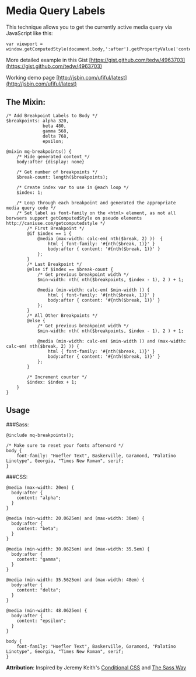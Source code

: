 # Media Query Labels

This technique allows you to get the currently active media query via JavaScript like this:

	var viewport = window.getComputedStyle(document.body,':after').getPropertyValue('content')

More detailed example in this Gist [https://gist.github.com/tedw/4963703](https://gist.github.com/tedw/4963703)

Working demo page [http://jsbin.com/ufiful/latest](http://jsbin.com/ufiful/latest)

## The Mixin:

	/* Add Breakpoint Labels to Body */
	$breakpoints: alpha 320,
	              beta 480,
	              gamma 568,
	              delta 768,
	              epsilon;

	@mixin mq-breakpoints() {
		/* Hide generated content */
		body:after {display: none}
	
		/* Get number of breakpoints */
		$break-count: length($breakpoints);
	
		/* Create index var to use in @each loop */
		$index: 1;
	
		/* Loop through each breakpoint and generated the appropriate media query code */
		/* Set label as font-family on the <html> element, as not all borwsers support getComputedStyle on pseudo elements http://caniuse.com/getcomputedstyle */
			/* First Breakpoint */
			@if $index == 1 {
				@media (max-width: calc-em( nth($break, 2) ))  {
					html { font-family: '#{nth($break, 1)}' }
					body:after { content: '#{nth($break, 1)}' }
				};
			}
			/* Last Breakpoint */
			@else if $index == $break-count {
				/* Get previous breakpoint width */
				$min-width: nth( nth($breakpoints, $index - 1), 2 ) + 1;
			
				@media (min-width: calc-em( $min-width )) {
					html { font-family: '#{nth($break, 1)}' }
					body:after { content: '#{nth($break, 1)}' }
				};
			}
			/* All Other Breakpoints */
			@else {
				/* Get previous breakpoint width */
				$min-width: nth( nth($breakpoints, $index - 1), 2 ) + 1;
			
				@media (min-width: calc-em( $min-width )) and (max-width: calc-em( nth($break, 2) )) {
					html { font-family: '#{nth($break, 1)}' }
					body:after { content: '#{nth($break, 1)}' }
				};
			}
		
			/* Increment counter */
			$index: $index + 1;
		}
	}


## Usage

###Sass:

	@include mq-breakpoints();

	/* Make sure to reset your fonts afterward */
	body {
		font-family: "Hoefler Text", Baskerville, Garamond, "Palatino Linotype", Georgia, "Times New Roman", serif;
	}
###CSS:

	@media (max-width: 20em) {
	  body:after {
	    content: "alpha";
	  }
	}

	@media (min-width: 20.0625em) and (max-width: 30em) {
	  body:after {
	    content: "beta";
	  }
	}

	@media (min-width: 30.0625em) and (max-width: 35.5em) {
	  body:after {
	    content: "gamma";
	  }
	}

	@media (min-width: 35.5625em) and (max-width: 48em) {
	  body:after {
	    content: "delta";
	  }
	}

	@media (min-width: 48.0625em) {
	  body:after {
	    content: "epsilon";
	  }
	}
	
	body {
		font-family: "Hoefler Text", Baskerville, Garamond, "Palatino Linotype", Georgia, "Times New Roman", serif;
	}

**Attribution**: Inspired by Jeremy Keith's [Conditional CSS](http://adactio.com/journal/5429/) and [The Sass Way](http://thesassway.com/intermediate/responsive-web-design-in-sass-using-media-queries-in-sass-32)